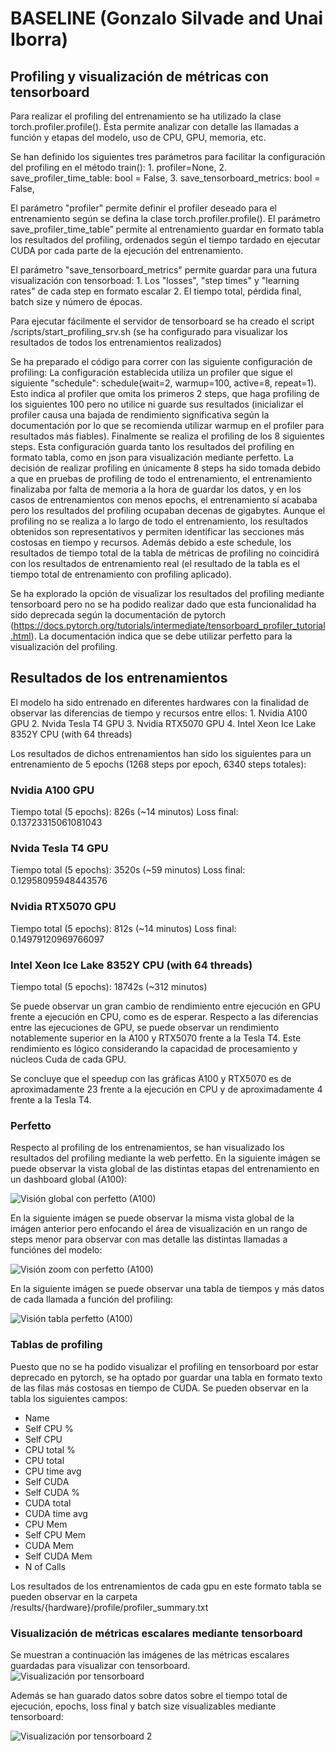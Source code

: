 # BASELINE (Gonzalo Silvade and Unai Iborra)

## Profiling y visualización de métricas con tensorboard
Para realizar el profiling del entrenamiento se ha utilizado la clase torch.profiler.profile(). Ésta permite analizar con detalle las llamadas a función y etapas del modelo, uso de CPU, GPU, memoria, etc.

Se han definido los siguientes tres parámetros para facilitar la configuración del profiling en el método train():
    1. profiler=None,
    2. save_profiler_time_table: bool = False,
    3. save_tensorboard_metrics: bool = False,

El parámetro "profiler" permite definir el profiler deseado para el entrenamiento según se defina la clase torch.profiler.profile(). El parámetro save_profiler_time_table” permite al entrenamiento guardar en formato tabla los resultados del profiling, ordenados según el tiempo tardado en ejecutar CUDA por cada parte de la ejecución del entrenamiento.

El parámetro "save_tensorboard_metrics" permite guardar para una futura visualización con tensorboad: 
    1. Los "losses", "step times" y "learning rates" de cada step en formato escalar
    2. El tiempo total, pérdida final, batch size y número de épocas.

Para ejecutar fácilmente el servidor de tensorboard se ha creado el script /scripts/start_profiling_srv.sh (se ha configurado para visualizar los resultados de todos los entrenamientos realizados)


Se ha preparado el código para correr con las siguiente configuración de profiling:
    La configuración establecida utiliza un profiler que sigue el siguiente "schedule":  schedule(wait=2, warmup=100, active=8, repeat=1). Esto indica al profiler que omita los primeros 2 steps, que haga profiling de los siguientes 100 pero no utilice ni guarde sus resultados (inicializar el profiler causa una bajada de rendimiento significativa según la documentación por lo que se recomienda utilizar warmup en el profiler para resultados más fiables). Finalmente se realiza el profiling de los 8 siguientes steps. Esta configuración guarda tanto los resultados del profiling en formato tabla, como en json para visualización mediante perfetto. La decisión de realizar profiling en únicamente 8 steps ha sido tomada debido a que en pruebas de profiling de todo el entrenamiento, el entrenamiento finalizaba por falta de memoria a la hora de guardar los datos, y en los casos de entrenamientos con menos epochs, el entrenamiento sí acababa pero los resultados del profiling ocupaban decenas de gigabytes. Aunque el profiling no se realiza a lo largo de todo el entrenamiento, los resultados obtenidos son representativos y permiten identificar las secciones más costosas en tiempo y recursos. Además debido a este schedule, los resultados de tiempo total de la tabla de métricas de profiling no coincidirá con los resultados de entrenamiento real (el resultado de la tabla es el tiempo total de entrenamiento con profiling aplicado).

Se ha explorado la opción de visualizar los resultados del profiling mediante tensorboard pero no se ha podido realizar dado que esta funcionalidad ha sido deprecada según la documentación de pytorch (https://docs.pytorch.org/tutorials/intermediate/tensorboard_profiler_tutorial.html). La documentación indica que se debe utilizar perfetto para la visualización del profiling.


## Resultados de los entrenamientos

El modelo ha sido entrenado en diferentes hardwares con la finalidad de observar las diferencias de tiempo y recursos entre ellos:
    1. Nvidia A100 GPU
    2. Nvida Tesla T4 GPU
    3. Nvidia RTX5070 GPU
    4. Intel Xeon Ice Lake 8352Y CPU (with 64 threads)

Los resultados de dichos entrenamientos han sido los siguientes para un entrenamiento de 5 epochs (1268 steps por epoch, 6340 steps totales):

### Nvidia A100 GPU
Tiempo total (5 epochs): 826s (~14 minutos)
Loss final: 0.13723315061081043

### Nvida Tesla T4 GPU
Tiempo total (5 epochs): 3520s (~59 minutos)
Loss final: 0.12958095948443576

### Nvidia RTX5070 GPU
Tiempo total (5 epochs): 812s (~14 minutos)
Loss final: 0.14979120969766097

### Intel Xeon Ice Lake 8352Y CPU (with 64 threads)
Tiempo total (5 epochs): 18742s (~312 minutos)

Se puede observar un gran cambio de rendimiento entre ejecución en GPU frente a ejecución en CPU, como es de esperar.
Respecto a las diferencias entre las ejecuciones de GPU, se puede observar un rendimiento notablemente superior en la A100 y RTX5070 frente a la Tesla T4. Este rendimiento es lógico considerando la capacidad de procesamiento y núcleos Cuda de cada GPU.

Se concluye que el speedup con las gráficas A100 y RTX5070 es de aproximadamente 23 frente a la ejecución en CPU y de aproximadamente 4 frente a la Tesla T4.

### Perfetto
Respecto al profiling de los entrenamientos, se han visualizado los resultados del profiling mediante la web perfetto. En la siguiente imágen se puede observar la vista global de las distintas etapas del entrenamiento en un dashboard global (A100):

![Visión global con perfetto (A100)](./images/perfetto_global.png)

En la siguiente imágen se puede observar la misma vista global de la imágen anterior pero enfocando el área de visualización en un rango de steps menor para observar con mas detalle las distintas llamadas a funciónes del modelo:

![Visión zoom con perfetto (A100)](./images/perfetto_zoomed.png)

En la siguiente imágen se puede observar una tabla de tiempos y más datos de cada llamada a función del profiling:

![Visión tabla perfetto (A100)](./images/perfetto_durations.png)

### Tablas de profiling
Puesto que no se ha podido visualizar el profiling en tensorboard por estar deprecado en pytorch, se ha optado por guardar una tabla en formato texto de las filas más costosas en tiempo de CUDA. Se pueden observar en la tabla los siguientes campos: 
- Name
- Self CPU %
- Self CPU
- CPU total %
- CPU total
- CPU time avg
- Self CUDA
- Self CUDA %
- CUDA total
- CUDA time avg
- CPU Mem
- Self CPU Mem
- CUDA Mem
- Self CUDA Mem
- N of Calls

Los resultados de los entrenamientos de cada gpu en este formato tabla se pueden observar en la carpeta /results/{hardware}/profile/profiler_summary.txt

### Visualización de métricas escalares mediante tensorboard
Se muestran a continuación las imágenes de las métricas escalares guardadas para visualizar con tensorboard.
![Visualización por tensorboard](./images/tensorboard.png)

Además se han guarado datos sobre datos sobre el tiempo total de ejecución, epochs, loss final y batch size visualizables mediante tensorboard:

![Visualización por tensorboard 2](./images/tiempos_tensorboard.png)

